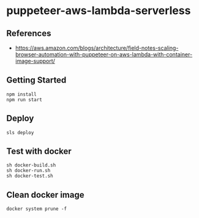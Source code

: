 # puppeteer-aws-lambda-serverless

## References

- https://aws.amazon.com/blogs/architecture/field-notes-scaling-browser-automation-with-puppeteer-on-aws-lambda-with-container-image-support/

## Getting Started

```
npm install
npm run start
```

## Deploy

```
sls deploy
```

## Test with docker

```
sh docker-build.sh
sh docker-run.sh
sh docker-test.sh
```

## Clean docker image

```
docker system prune -f
```
